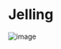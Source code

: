 # Jelling

![image](https://github.com/user-attachments/assets/ea557444-b795-441f-b6f3-4f60d4989c28)
